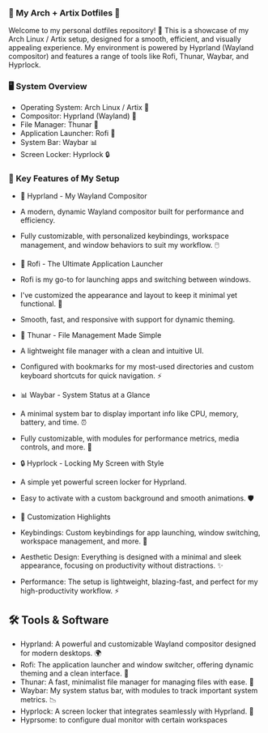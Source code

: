 ### 🌌 My Arch + Artix Dotfiles 🚀

Welcome to my personal dotfiles repository! 🎉 This is a showcase of my Arch Linux / Artix setup, designed for a smooth, efficient, and visually appealing experience. My environment is powered by Hyprland (Wayland compositor) and features a range of tools like Rofi, Thunar, Waybar, and Hyprlock.

### 🖥️ System Overview

- Operating System: Arch Linux / Artix 🐧
- Compositor: Hyprland (Wayland) 🌿
- File Manager: Thunar 📂
- Application Launcher: Rofi 🎯
- System Bar: Waybar 📊
- Screen Locker: Hyprlock 🔒

### 🔧 Key Features of My Setup

- 🌱 Hyprland - My Wayland Compositor

- A modern, dynamic Wayland compositor built for performance and efficiency.
- Fully customizable, with personalized keybindings, workspace management, and window behaviors to suit my workflow. 🖱️

-  🎯 Rofi - The Ultimate Application Launcher

- Rofi is my go-to for launching apps and switching between windows.
- I've customized the appearance and layout to keep it minimal yet functional. 📱
- Smooth, fast, and responsive with support for dynamic theming.

-  📂 Thunar - File Management Made Simple

- A lightweight file manager with a clean and intuitive UI.
- Configured with bookmarks for my most-used directories and custom keyboard shortcuts for quick navigation. ⚡

-  📊 Waybar - System Status at a Glance

- A minimal system bar to display important info like CPU, memory, battery, and time. ⏰
- Fully customizable, with modules for performance metrics, media controls, and more. 💾

-  🔒 Hyprlock - Locking My Screen with Style

- A simple yet powerful screen locker for Hyprland.
- Easy to activate with a custom background and smooth animations. 🛡️

-  🎨 Customization Highlights

- Keybindings: Custom keybindings for app launching, window switching, workspace management, and more. 🔑
- Aesthetic Design: Everything is designed with a minimal and sleek appearance, focusing on productivity without distractions. ✨
- Performance: The setup is lightweight, blazing-fast, and perfect for my high-productivity workflow. ⚡

## 🛠️ Tools & Software

- Hyprland: A powerful and customizable Wayland compositor designed for modern desktops. 🌍
- Rofi: The application launcher and window switcher, offering dynamic theming and a clean interface. 🎨
- Thunar: A fast, minimalist file manager for managing files with ease. 📁
- Waybar: My system status bar, with modules to track important system metrics. 📉
- Hyprlock: A screen locker that integrates seamlessly with Hyprland. 🔐
- Hyprsome: to configure dual monitor with certain workspaces
  

